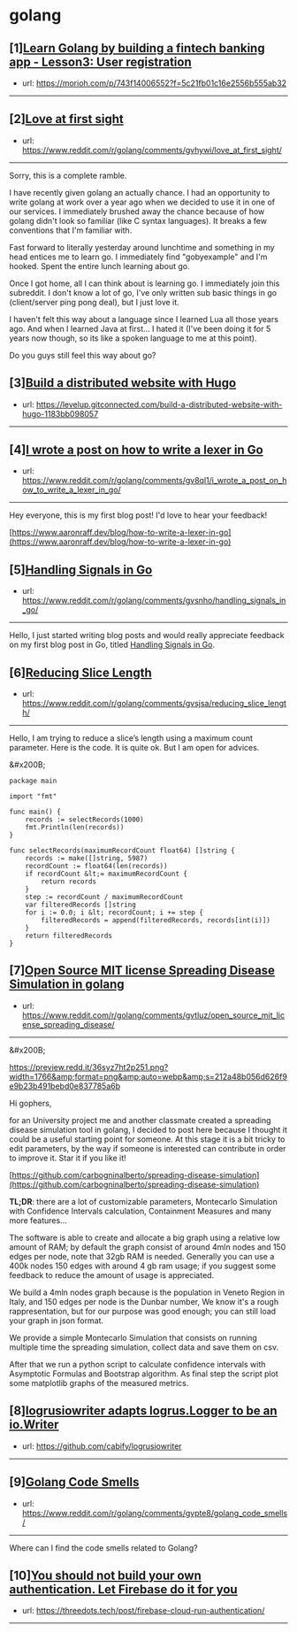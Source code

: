 # golang
## [1][Learn Golang by building a fintech banking app - Lesson3: User registration](https://www.reddit.com/r/golang/comments/gvmtxi/learn_golang_by_building_a_fintech_banking_app/)
- url: https://morioh.com/p/743f14006552?f=5c21fb01c16e2556b555ab32
---

## [2][Love at first sight](https://www.reddit.com/r/golang/comments/gvhywi/love_at_first_sight/)
- url: https://www.reddit.com/r/golang/comments/gvhywi/love_at_first_sight/
---
Sorry, this is a complete ramble.

I have recently given golang an actually chance. I had an opportunity to write golang at work over a year ago when we decided to use it in one of our services. I immediately brushed away the chance because of how golang didn't look so familiar (like C syntax languages). It breaks a few conventions that I'm familiar with.

Fast forward to literally yesterday around lunchtime and something in my head entices me to learn go. I immediately find "gobyexample" and I'm hooked. Spent the entire lunch learning about go.

Once I got home, all I can think about is learning go. I immediately join this subreddit. I don't know a lot of go, I've only written sub basic things in go (client/server ping pong deal), but I just love it.

I haven't felt this way about a language since I learned Lua all those years ago. And when I learned Java at first... I hated it (I've been doing it for 5 years now though,  so its like a spoken language to me at this point).

Do you guys still feel this way about go?
## [3][Build a distributed website with Hugo](https://www.reddit.com/r/golang/comments/gvm9mi/build_a_distributed_website_with_hugo/)
- url: https://levelup.gitconnected.com/build-a-distributed-website-with-hugo-1183bb098057
---

## [4][I wrote a post on how to write a lexer in Go](https://www.reddit.com/r/golang/comments/gv8ql1/i_wrote_a_post_on_how_to_write_a_lexer_in_go/)
- url: https://www.reddit.com/r/golang/comments/gv8ql1/i_wrote_a_post_on_how_to_write_a_lexer_in_go/
---
Hey everyone, this is my first blog post! I'd love to hear your feedback!

[https://www.aaronraff.dev/blog/how-to-write-a-lexer-in-go](https://www.aaronraff.dev/blog/how-to-write-a-lexer-in-go)
## [5][Handling Signals in Go](https://www.reddit.com/r/golang/comments/gvsnho/handling_signals_in_go/)
- url: https://www.reddit.com/r/golang/comments/gvsnho/handling_signals_in_go/
---
Hello, I just started writing blog posts and would really appreciate feedback on my first blog post in Go, titled [Handling Signals in Go](https://arberiii.github.io/go/2020/06/02/signals-go.html).
## [6][Reducing Slice Length](https://www.reddit.com/r/golang/comments/gvsjsa/reducing_slice_length/)
- url: https://www.reddit.com/r/golang/comments/gvsjsa/reducing_slice_length/
---
Hello,  I am trying to reduce a slice’s length using a maximum count parameter. Here is the code. It is quite ok. But I am open for advices.

&amp;#x200B;

    package main
    
    import "fmt"
    
    func main() {
    	records := selectRecords(1000)
    	fmt.Println(len(records))
    }
    
    func selectRecords(maximumRecordCount float64) []string {
    	records := make([]string, 5987)
    	recordCount := float64(len(records))
    	if recordCount &lt;= maximumRecordCount {
    		return records
    	}
    	step := recordCount / maximumRecordCount
    	var filteredRecords []string
    	for i := 0.0; i &lt; recordCount; i += step {
    		filteredRecords = append(filteredRecords, records[int(i)])
    	}
    	return filteredRecords
    }
## [7][Open Source MIT license Spreading Disease Simulation in golang](https://www.reddit.com/r/golang/comments/gvtluz/open_source_mit_license_spreading_disease/)
- url: https://www.reddit.com/r/golang/comments/gvtluz/open_source_mit_license_spreading_disease/
---
&amp;#x200B;

https://preview.redd.it/36syz7ht2p251.png?width=1766&amp;format=png&amp;auto=webp&amp;s=212a48b056d626f9e9b23b491bebd0e837785a6b

Hi gophers,

for an University project me and another classmate created a spreading disease simulation tool in golang, I decided to post here because I thought it could be a useful starting point for someone. At this stage it is a bit tricky to edit parameters, by the way if someone is interested can contribute in order to improve it. Star it if you like it!

[https://github.com/carbogninalberto/spreading-disease-simulation](https://github.com/carbogninalberto/spreading-disease-simulation)

**TL;DR**: there are a lot of customizable parameters, Montecarlo Simulation with Confidence Intervals calculation, Containment Measures and many more features...

The software is able to create and allocate a big graph using a relative low amount of RAM; by default the graph consist of around 4mln nodes and 150 edges per node, note that 32gb RAM is needed. Generally you can use a 400k nodes 150 edges with around 4 gb ram usage; if you suggest some feedback to reduce the amount of usage is appreciated.

We build a 4mln nodes graph because is the population in Veneto Region in Italy, and 150 edges per node is the Dunbar number, We know it's a rough rappresentation, but for our purpose was good enough; you can still load your graph in json format.

We provide a simple Montecarlo Simulation that consists on running multiple time the spreading simulation, collect data and save them on csv.

After that we run a python script to calculate confidence intervals with Asymptotic Formulas and Bootstrap algorithm. As final step the script plot some matplotlib graphs of the measured metrics.
## [8][logrusiowriter adapts logrus.Logger to be an io.Writer](https://www.reddit.com/r/golang/comments/gvt79c/logrusiowriter_adapts_logruslogger_to_be_an/)
- url: https://github.com/cabify/logrusiowriter
---

## [9][Golang Code Smells](https://www.reddit.com/r/golang/comments/gvpte8/golang_code_smells/)
- url: https://www.reddit.com/r/golang/comments/gvpte8/golang_code_smells/
---
Where can I find the code smells related to Golang?
## [10][You should not build your own authentication. Let Firebase do it for you](https://www.reddit.com/r/golang/comments/gvs4q8/you_should_not_build_your_own_authentication_let/)
- url: https://threedots.tech/post/firebase-cloud-run-authentication/
---

